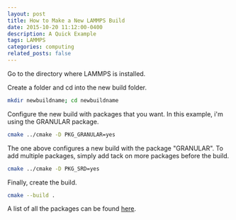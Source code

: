 ```yaml
---
layout: post
title: How to Make a New LAMMPS Build
date: 2015-10-20 11:12:00-0400
description: A Quick Example
tags: LAMMPS
categories: computing
related_posts: false
---
```

Go to the directory where LAMMPS is installed.
 
Create a folder and cd into the new build folder.

```bash
mkdir newbuildname; cd newbuildname 
```

Configure the new build with packages that you want. In this example, i'm using the GRANULAR package.
   
```bash
cmake ../cmake -D PKG_GRANULAR=yes
```

The one above configures a new build with the package "GRANULAR". To add multiple packages, simply add tack on more packages before the build.

```bash
cmake ../cmake -D PKG_SRD=yes
```

Finally, create the build.

```bash
cmake --build .
```

A list of all the packages can be found <a href="
https://docs.lammps.org/Build_package.html">here</a>. 